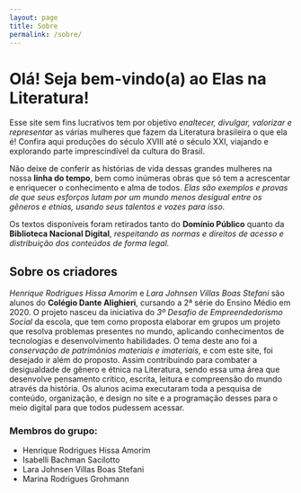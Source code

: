 ```yaml
---
layout: page
title: Sobre
permalink: /sobre/
---
```


# Olá! Seja bem-vindo(a) ao Elas na Literatura! 

Esse site sem fins lucrativos tem por objetivo _enaltecer, divulgar, valorizar e representar_ as várias mulheres que fazem da Literatura brasileira o que ela é! Confira aqui produções do século XVIII até o século XXI, viajando e explorando parte imprescindível da cultura do Brasil. 

Não deixe de conferir as histórias de vida dessas grandes mulheres na nossa **linha do tempo**, bem como inúmeras obras que só tem a acrescentar e enriquecer o conhecimento e alma de todos. _Elas são exemplos e provas de que seus esforços lutam por um mundo menos desigual entre os gêneros e etnias, usando seus talentos e vozes para isso._

Os textos disponíveis foram retirados tanto do **Domínio Público** quanto da **Biblioteca Nacional Digital**, _respeitando as normas e direitos de acesso e distribuição dos conteúdos de forma legal._ 

## Sobre os criadores 

_Henrique Rodrigues Hissa Amorim_ e _Lara Johnsen Villas Boas Stefani_ são alunos do **Colégio Dante Alighieri**, cursando a 2ª série do Ensino Médio em 2020. O projeto nasceu da iniciativa do _3º Desafio de Empreendedorismo Social_ da escola, que tem como proposta elaborar em grupos um projeto que resolva problemas presentes no mundo, aplicando conhecimentos de tecnologias e desenvolvimento habilidades. O tema deste ano foi a _conservação de patrimônios materiais e imateriais_, e com este site, foi desejado ir além do proposto. Assim contribuindo para combater a desigualdade de gênero e étnica na Literatura, sendo essa uma área que desenvolve pensamento crítico, escrita, leitura e compreensão do mundo através da história. Os alunos acima executaram toda a pesquisa de conteúdo, organização, e design no site e a programação desses para o meio digital para que todos pudessem acessar. 

### Membros do grupo: 
- Henrique Rodrigues Hissa Amorim
- Isabelli Bachman Sacilotto 
- Lara Johnsen Villas Boas Stefani
- Marina Rodrigues Grohmann